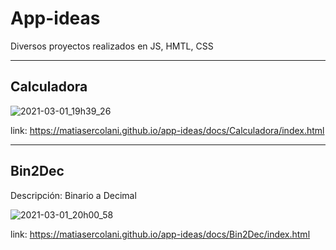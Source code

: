# App-ideas
Diversos proyectos realizados en JS, HMTL, CSS
<hr>
<h2>Calculadora</h2>

![2021-03-01_19h39_26](https://user-images.githubusercontent.com/68963354/109570297-93674a80-7ac8-11eb-8a6d-1de89803b159.png)

link: https://matiasercolani.github.io/app-ideas/docs/Calculadora/index.html

<hr>

<h2>Bin2Dec</h2>

Descripción: Binario a Decimal

![2021-03-01_20h00_58](https://user-images.githubusercontent.com/68963354/109570937-9e6eaa80-7ac9-11eb-9871-d0e46e16af0d.png)

link: https://matiasercolani.github.io/app-ideas/docs/Bin2Dec/index.html
